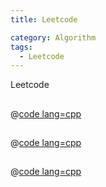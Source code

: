 ```yaml
---
title: Leetcode 

category: Algorithm
tags:
  - Leetcode
---
```


Leetcode 

<!-- more -->

## 

@[code lang=cpp](@/code/leetcode//)

## 

@[code lang=cpp](@/code/leetcode//)

## 

@[code lang=cpp](@/code/leetcode//)
